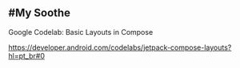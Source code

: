 #My Soothe
-
Google Codelab: Basic Layouts in Compose

https://developer.android.com/codelabs/jetpack-compose-layouts?hl=pt_br#0
